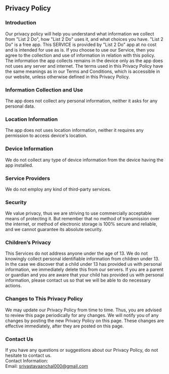 Privacy Policy  
----------------

### Introduction  
Our privacy policy will help you understand what information we collect from "List 2 Do", how "List 2 Do" uses it, and what choices you have.
"List 2 Do" is a free app. This SERVICE is provided by "List 2 Do" app at no cost and is intended for use as is.
If you choose to use our Service, then you agree to the collection and use of information in  relation with this policy. The information the app collects remains in the device only as the app does not uses any server and internet.
The terms used in this Privacy Policy have the same meanings as in our Terms and Conditions, which is accessible in our website, unless otherwise  defined in this Privacy Policy.

### Information Collection and Use  
The app does not collect any personal information, neither it asks for any personal data. 

### Location Information  
The app does not uses location information, neither it requires any permission to access device's location.

### Device Information  
We do not collect any type of device information from the device having the app installed.

### Service Providers  
We do not employ any kind of third-party services.

### Security  
We value privacy, thus we are striving to use commercially acceptable means of protecting it. But remember that no method of transmission over  the internet, or method of electronic storage is 100% secure and reliable, and we cannot guarantee its absolute security.  

### Children’s Privacy  
This Services do not address anyone under the age of 13. We do not knowingly collect personal identifiable information from children under 13. In the case we discover that a child under 13 has provided us with personal information, we immediately delete this from our servers. If you  are  a  parent  or  guardian and you are aware that your child has provided us with personal information, please contact us so that we will be able to do necessary actions.  

### Changes to This Privacy Policy  
We may update our Privacy Policy from time to time. Thus, you are advised to review this page periodically for any changes. We will notify you of any changes by posting the new Privacy Policy on this page. These changes are effective immediately, after they are posted on this page.  

### Contact Us  
If you have any questions or suggestions about our Privacy Policy, do not hesitate to contact us.  
Contact Information:  
Email: srivastavaanchal000@gmail.com
